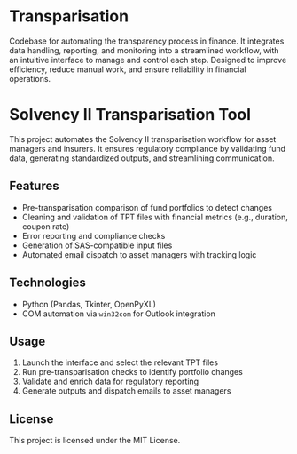 # Transparisation
Codebase for automating the transparency process in finance. It integrates data handling, reporting, and monitoring into a streamlined workflow, with an intuitive interface to manage and control each step. Designed to improve efficiency, reduce manual work, and ensure reliability in financial operations.

# Solvency II Transparisation Tool

This project automates the Solvency II transparisation workflow for asset managers and insurers. It ensures regulatory compliance by validating fund data, generating standardized outputs, and streamlining communication.

## Features

- Pre-transparisation comparison of fund portfolios to detect changes
- Cleaning and validation of TPT files with financial metrics (e.g., duration, coupon rate)
- Error reporting and compliance checks
- Generation of SAS-compatible input files
- Automated email dispatch to asset managers with tracking logic

## Technologies

- Python (Pandas, Tkinter, OpenPyXL)
- COM automation via `win32com` for Outlook integration

## Usage

1. Launch the interface and select the relevant TPT files
2. Run pre-transparisation checks to identify portfolio changes
3. Validate and enrich data for regulatory reporting
4. Generate outputs and dispatch emails to asset managers

## License

This project is licensed under the MIT License.
